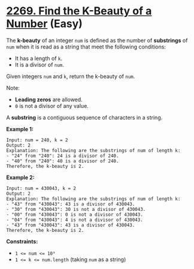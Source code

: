 # [2269. Find the K-Beauty of a Number][link] (Easy)

[link]: https://leetcode.com/problems/find-the-k-beauty-of-a-number/

The **k-beauty** of an integer `num` is defined as the number of **substrings** of `num` when it is
read as a string that meet the following conditions:

- It has a length of `k`.
- It is a divisor of `num`.

Given integers `num` and `k`, return the k-beauty of  `num`.

Note:

- **Leading zeros** are allowed.
- `0` is not a divisor of any value.

A **substring** is a contiguous sequence of characters in a string.

**Example 1:**

```
Input: num = 240, k = 2
Output: 2
Explanation: The following are the substrings of num of length k:
- "24" from "240": 24 is a divisor of 240.
- "40" from "240": 40 is a divisor of 240.
Therefore, the k-beauty is 2.
```

**Example 2:**

```
Input: num = 430043, k = 2
Output: 2
Explanation: The following are the substrings of num of length k:
- "43" from "430043": 43 is a divisor of 430043.
- "30" from "430043": 30 is not a divisor of 430043.
- "00" from "430043": 0 is not a divisor of 430043.
- "04" from "430043": 4 is not a divisor of 430043.
- "43" from "430043": 43 is a divisor of 430043.
Therefore, the k-beauty is 2.
```

**Constraints:**

- `1 <= num <= 10⁹`
- `1 <= k <= num.length` (taking `num` as a string)
